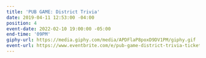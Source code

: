 ```yaml
---
title: 'PUB GAME: District Trivia'
date: 2019-04-11 12:53:00 -04:00
position: 4
event-date: 2022-02-10 19:00:00 -05:00
end-time: '09PM'
giphy-url: https://media.giphy.com/media/APDFlaP8poxD9DV1PM/giphy.gif
event-url: https://www.eventbrite.com/e/pub-game-district-trivia-tickets-255484479957
---
```


